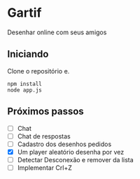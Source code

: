 # Gartif

Desenhar online com seus amigos 

## Iniciando

Clone o repositório e.

```shell
npm install
node app.js
```

## Próximos passos

- [ ] Chat
- [ ] Chat de respostas
- [ ] Cadastro dos desenhos pedidos
- [x] Um player aleatório desenha por vez
- [ ] Detectar Desconexão e remover da lista
- [ ] Implementar Crl+Z
